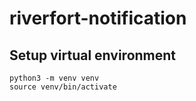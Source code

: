 # riverfort-notification

## Setup virtual environment
```
python3 -m venv venv
source venv/bin/activate
```
